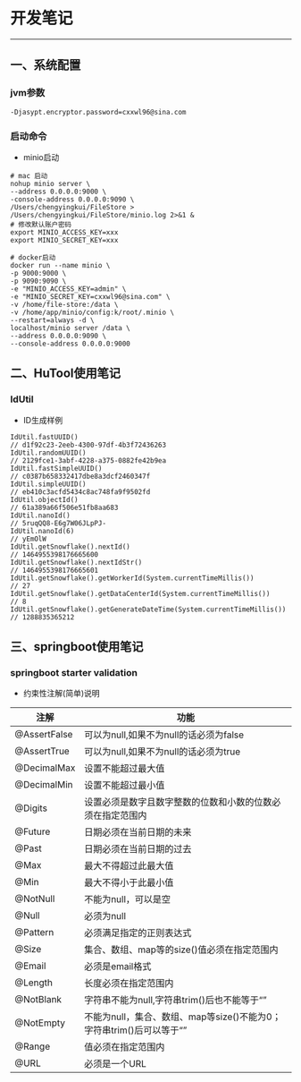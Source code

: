 # 开发笔记
***
## 一、系统配置
### jvm参数
```text
-Djasypt.encryptor.password=cxxwl96@sina.com
```
### 启动命令
+ minio启动
```shell
# mac 启动
nohup minio server \
--address 0.0.0.0:9000 \
-console-address 0.0.0.0:9090 \
/Users/chengyingkui/FileStore > /Users/chengyingkui/FileStore/minio.log 2>&1 &
# 修改默认账户密码
export MINIO_ACCESS_KEY=xxx
export MINIO_SECRET_KEY=xxx
```
``` shell
# docker启动
docker run --name minio \
-p 9000:9000 \
-p 9090:9090 \
-e "MINIO_ACCESS_KEY=admin" \
-e "MINIO_SECRET_KEY=cxxwl96@sina.com" \
-v /home/file-store:/data \
-v /home/app/minio/config:k/root/.minio \
--restart=always -d \
localhost/minio server /data \
--address 0.0.0.0:9090 \
--console-address 0.0.0.0:9000
```

## 二、HuTool使用笔记
### IdUtil
+ ID生成样例
```text
IdUtil.fastUUID()                                                      // d1f92c23-2eeb-4300-97df-4b3f72436263
IdUtil.randomUUID()                                                    // 2129fce1-3abf-4228-a375-0882fe42b9ea
IdUtil.fastSimpleUUID()                                                // c0387b658332417dbe8a3dcf2460347f
IdUtil.simpleUUID()                                                    // eb410c3acfd5434c8ac748fa9f9502fd
IdUtil.objectId()                                                      // 61a389a66f506e51fb8aa683
IdUtil.nanoId()                                                        // 5ruqQQ8-E6g7W06JLpPJ-
IdUtil.nanoId(6)                                                       // yEmOlW
IdUtil.getSnowflake().nextId()                                         // 1464955398176665600
IdUtil.getSnowflake().nextIdStr()                                      // 1464955398176665601
IdUtil.getSnowflake().getWorkerId(System.currentTimeMillis())          // 27
IdUtil.getSnowflake().getDataCenterId(System.currentTimeMillis())      // 8
IdUtil.getSnowflake().getGenerateDateTime(System.currentTimeMillis())  // 1288835365212
```

## 三、springboot使用笔记
### springboot starter validation
+ 约束性注解(简单)说明

| 注解 | 功能 |
| ------- | ------- |
| @AssertFalse | 可以为null,如果不为null的话必须为false | 
| @AssertTrue |  可以为null,如果不为null的话必须为true | 
| @DecimalMax | 设置不能超过最大值 | 
| @DecimalMin | 设置不能超过最小值 | 
| @Digits|设置必须是数字且数字整数的位数和小数的位数必须在指定范围内 | 
| @Future | 日期必须在当前日期的未来 | 
| @Past| 日期必须在当前日期的过去 | 
| @Max| 最大不得超过此最大值 | 
| @Min | 最大不得小于此最小值 | 
| @NotNull | 不能为null，可以是空 | 
| @Null | 必须为null | 
| @Pattern | 必须满足指定的正则表达式 | 
| @Size | 集合、数组、map等的size()值必须在指定范围内 | 
| @Email | 必须是email格式 | 
| @Length | 长度必须在指定范围内 | 
| @NotBlank | 字符串不能为null,字符串trim()后也不能等于“” | 
| @NotEmpty | 不能为null，集合、数组、map等size()不能为0；字符串trim()后可以等于“” | 
| @Range | 值必须在指定范围内 | 
| @URL | 必须是一个URL | 